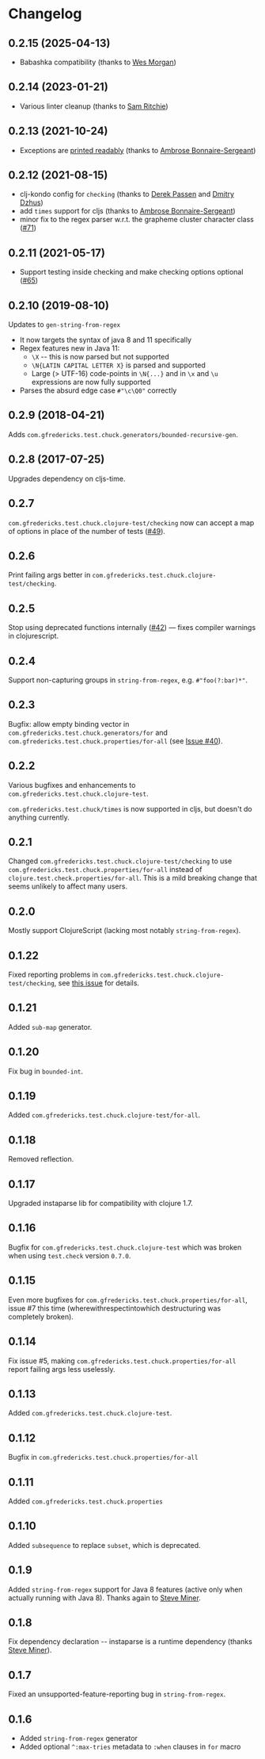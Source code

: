 # Changelog

## 0.2.15 (2025-04-13)

- Babashka compatibility (thanks to [Wes Morgan](https://github.com/cap10morgan))

## 0.2.14 (2023-01-21)

- Various linter cleanup (thanks to [Sam Ritchie](https://github.com/sritchie))

## 0.2.13 (2021-10-24)

- Exceptions are [printed readably](https://github.com/gfredericks/test.chuck/pull/74)
  (thanks to [Ambrose Bonnaire-Sergeant](https://github.com/frenchy64))

## 0.2.12 (2021-08-15)

- clj-kondo config for `checking` (thanks to [Derek Passen](https://github.com/dpassen)
  and [Dmitry Dzhus](https://github.com/dzhus))
- add `times` support for cljs (thanks to [Ambrose
  Bonnaire-Sergeant](https://github.com/frenchy64))
- minor fix to the regex parser w.r.t. the grapheme cluster character
  class ([#71](https://github.com/gfredericks/test.chuck/pull/71))


## 0.2.11 (2021-05-17)

- Support testing inside checking and make checking options optional
  ([#65](https://github.com/gfredericks/test.chuck/pull/65))

## 0.2.10 (2019-08-10)

Updates to `gen-string-from-regex`

- It now targets the syntax of java 8 and 11 specifically
- Regex features new in Java 11:
  - `\X` -- this is now parsed but not supported
  - `\N{LATIN CAPITAL LETTER X}` is parsed and supported
  - Large (> UTF-16) code-points in `\N{...}` and in `\x`
    and `\u` expressions are now fully supported
- Parses the absurd edge case `#"\c\Q0"` correctly

## 0.2.9 (2018-04-21)

Adds `com.gfredericks.test.chuck.generators/bounded-recursive-gen`.

## 0.2.8 (2017-07-25)

Upgrades dependency on cljs-time.

## 0.2.7

`com.gfredericks.test.chuck.clojure-test/checking` now can accept a
map of options in place of the number of tests
([#49](https://github.com/gfredericks/test.chuck/pull/49)).

## 0.2.6

Print failing args better in `com.gfredericks.test.chuck.clojure-test/checking`.

## 0.2.5

Stop using deprecated functions internally
([#42](https://github.com/gfredericks/test.chuck/pull/42)) — fixes
compiler warnings in clojurescript.

## 0.2.4

Support non-capturing groups in `string-from-regex`,
e.g. `#"foo(?:bar)*"`.

## 0.2.3

Bugfix: allow empty binding vector in
`com.gfredericks.test.chuck.generators/for` and
`com.gfredericks.test.chuck.properties/for-all` (see
[Issue #40](https://github.com/gfredericks/test.chuck/issues/40)).

## 0.2.2

Various bugfixes and enhancements to
`com.gfredericks.test.chuck.clojure-test`.

`com.gfredericks.test.chuck/times` is now supported in cljs, but
doesn't do anything currently.

## 0.2.1

Changed `com.gfredericks.test.chuck.clojure-test/checking` to use
`com.gfredericks.test.chuck.properties/for-all` instead of
`clojure.test.check.properties/for-all`. This is a mild breaking
change that seems unlikely to affect many users.

## 0.2.0

Mostly support ClojureScript (lacking most notably
`string-from-regex`).

## 0.1.22

Fixed reporting problems in
`com.gfredericks.test.chuck.clojure-test/checking`, see
[this issue](https://github.com/gfredericks/test.chuck/issues/17) for
details.

## 0.1.21

Added `sub-map` generator.

## 0.1.20

Fix bug in `bounded-int`.

## 0.1.19

Added `com.gfredericks.test.chuck.clojure-test/for-all`.

## 0.1.18

Removed reflection.

## 0.1.17

Upgraded instaparse lib for compatibility with clojure 1.7.

## 0.1.16

Bugfix for `com.gfredericks.test.chuck.clojure-test` which was broken
when using `test.check` version `0.7.0`.

## 0.1.15

Even more bugfixes for
`com.gfredericks.test.chuck.properties/for-all`, issue #7 this time
(wherewithrespectintowhich destructuring was completely broken).

## 0.1.14

Fix issue #5, making `com.gfredericks.test.chuck.properties/for-all`
report failing args less uselessly.

## 0.1.13

Added `com.gfredericks.test.chuck.clojure-test`.

## 0.1.12

Bugfix in `com.gfredericks.test.chuck.properties/for-all`

## 0.1.11

Added `com.gfredericks.test.chuck.properties`

## 0.1.10

Added `subsequence` to replace `subset`, which is deprecated.

## 0.1.9

Added `string-from-regex` support for Java 8 features (active only
when actually running with Java 8). Thanks again to
[Steve Miner](https://github.com/miner).

## 0.1.8

Fix dependency declaration -- instaparse is a runtime dependency
(thanks [Steve Miner](https://github.com/miner)).

## 0.1.7

Fixed an unsupported-feature-reporting bug in `string-from-regex`.

## 0.1.6

- Added `string-from-regex` generator
- Added optional `^:max-tries` metadata to `:when` clauses in `for` macro
